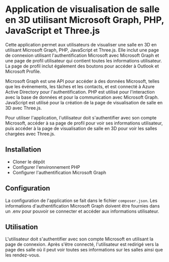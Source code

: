 Application de visualisation de salle en 3D utilisant Microsoft Graph, PHP, JavaScript et Three.js
==================================================================================================

Cette application permet aux utilisateurs de visualiser une salle en 3D en utilisant Microsoft Graph, PHP, JavaScript et Three.js. Elle inclut une page de connexion utilisant l'authentification Microsoft avec Microsoft Graph et une page de profil utilisateur qui contient toutes les informations utilisateur. La page de profil inclut également des boutons pour accéder à Outlook et Microsoft Profile.

Microsoft Graph est une API pour accéder à des données Microsoft, telles que les événements, les tâches et les contacts, et est connecté à Azure Active Directory pour l'authentification. PHP est utilisé pour l'interaction avec la base de données et pour la communication avec Microsoft Graph. JavaScript est utilisé pour la création de la page de visualisation de salle en 3D avec Three.js.

Pour utiliser l'application, l'utilisateur doit s'authentifier avec son compte Microsoft, accéder à sa page de profil pour voir ses informations utilisateur, puis accéder à la page de visualisation de salle en 3D pour voir les salles chargées avec Three.js.

Installation
------------

- Cloner le dépôt
- Configurer l'environnement PHP
- Configurer l'authentification Microsoft Graph

Configuration
-------------

La configuration de l'application se fait dans le fichier `composer.json`. Les informations d'authentification Microsoft Graph doivent être fournies dans un .env pour pouvoir se connecter et accéder aux informations utilisateur.

Utilisation
-----------

L'utilisateur doit s'authentifier avec son compte Microsoft en utilisant la page de connexion. Après s'être connecté, l'utilisateur est redirigé vers la page des salle où il peut voir toutes ses informations sur les salles ainsi que les rendez-vous.

